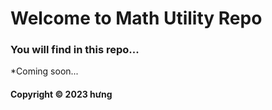 # Welcome to Math Utility Repo
### You will find in this repo...


*Coming soon...

#### Copyright &#169; 2023 hưng